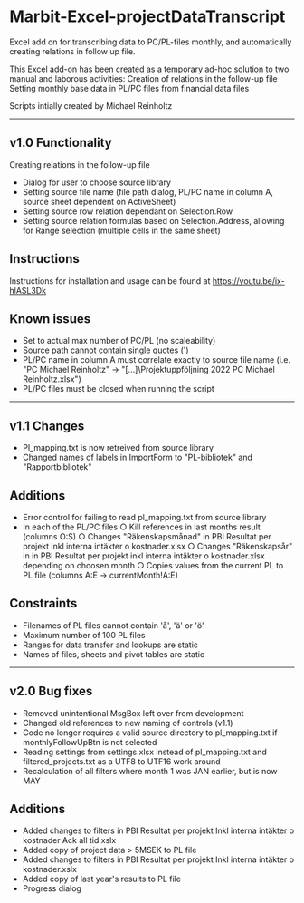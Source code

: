 # Marbit-Excel-projectDataTranscript
Excel add on for transcribing data to PC/PL-files monthly, and automatically creating relations in follow up file.

This Excel add-on has been created as a temporary ad-hoc solution to two manual and laborous activities:
  Creation of relations in the follow-up file
  Setting monthly base data in PL/PC files from financial data files

Scripts intially created by Michael Reinholtz

-------------------------------

v1.0
Functionality
-------------
Creating relations in the follow-up file
* Dialog for user to choose source library
* Setting source file name (file path dialog, PL/PC name in column A, source sheet dependent on ActiveSheet)
* Setting source row relation dependant on Selection.Row
* Setting source relation formulas based on Selection.Address, allowing for Range selection (multiple cells in the same sheet)

Instructions
------------
Instructions for installation and usage can be found at https://youtu.be/ix-hlASL3Dk

Known issues
------------
* Set to actual max number of PC/PL (no scaleability)
* Source path cannot contain single quotes (')
* PL/PC name in column A must correlate exactly to source file name (i.e. "PC Michael Reinholtz" -> "[...]\Projektuppföljning 2022 PC Michael Reinholtz.xlsx")
* PL/PC files must be closed when running the script

-------------------------------

v1.1
Changes
-------------
* Pl_mapping.txt is now retreived from source library
* Changed names of labels in ImportForm to "PL-bibliotek" and "Rapportbibliotek"

Additions
-------------
* Error control for failing to read pl_mapping.txt from source library
* In each of the PL/PC files
  ○ Kill references in last months result (columns O:S)
  ○ Changes "Räkenskapsmånad" in PBI Resultat per projekt inkl interna intäkter o kostnader.xlsx
  ○ Changes "Räkenskapsår" in in PBI Resultat per projekt inkl interna intäkter o kostnader.xlsx depending on choosen month
  ○ Copies values from the current PL to PL file (columns A:E -> currentMonth!A:E)
	
Constraints
-------------
* Filenames of PL files cannot contain 'å', 'ä' or 'ö'
* Maximum number of 100 PL files
* Ranges for data transfer and lookups are static
* Names of files, sheets and pivot tables are static

-------------------------------

v2.0
Bug fixes
-------------
* Removed unintentional MsgBox left over from development
* Changed old references to new naming of controls (v1.1)
* Code no longer requires a valid source directory to pl_mapping.txt if monthlyFollowUpBtn is not selected
* Reading settings from settings.xlsx instead of pl_mapping.txt and filtered_projects.txt as a UTF8 to  UTF16 work around
* Recalculation of all filters where month 1 was JAN earlier, but is now MAY

Additions
-------------
* Added changes to filters in PBI Resultat per projekt Inkl interna intäkter o kostnader Ack all tid.xslx
* Added copy of project data > 5MSEK to PL file
* Added changes to filters in PBI Resultat per projekt Inkl interna intäkter o kostnader.xslx
* Added copy of last year's results to PL file
* Progress dialog